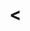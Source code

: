 # <<title>>

This `<<type>>` was created using [`data-visuals-create`](https://github.com/texastribune/data-visuals-create) <<createVersion>> on <<year>>-<<month>>-<<day>>.

<!-- ONLY EDIT BELOW THIS LINE -->

## Project launch checklist

This is a running list of things you should do before you launch any project on one of our apps pages.

Our process for pitching and executing projects (which should happen before all of this) can be found on [this doc](https://docs.google.com/document/d/1E7QE8gp29h20EAafzSui8VjQ_9TG5-XhR33tbAP0hBA/edit).

## Final editing checklist
Before your embedded graphic or feature goes live, here's the editing steps you need to take: 

- [ ] Spell check and self-edit — does everything make sense? 
- [ ] Data visuals editor for a visual edit
- [ ] Design feedback channel (optional for more complex graphics or apps)
- [ ] Story reporter, if a collaboration 
- [ ] Story or beat editor for a line edit to check facts
- [ ] DV team in the secret channel (for a final gut check) 
- [ ] Copy editor
- [ ] Be available the night before publication for any last-minute changes, or let other DV teammates know how to make edits

### Headline
- [ ] Get a headline by submitting the story's budget line to the Headline Hoedown Slack channel

### Article
- [ ] Add ads (three is typically the minimum; add more if longer)
- [ ] Make sure there's related articles
- [ ] Add share art to top of the page. THE IMAGE NEEDS TO BE SIZED SMALLER SO IT SHOWS UP ON SOCIAL. Complete the following checks and resize as needed.
- [ ] Check [Twitter's card validator](https://cards-dev.twitter.com/validator) after deploy. If no share art shows up, it's too large.
- [ ] Check [Facebook debugger](https://developers.facebook.com/tools/debug/) after deploy. If no share art shows up, it's too large.
- [ ] Check Parsely validation after deploy
- [ ] Get social buttons showing on mobile

### Social
- [ ] Check with social team about promotion
- [ ] Review social media editor's promo materials (could include GIF's, promo images, etc.)
- [ ] Review social blasts (Tweet storms, Facebook posts, etc.)

### Browser testing
A full list of browsers we support is available on this Confluence page. Please go through the list and test all devices listed:

- [ ] Mobile: Safari
- [ ] Mobile: Chrome
- [ ] Mobile: Facebook
- [ ] Desktop: Chrome
- [ ] Desktop: Safari
- [ ] Desktop: Edge
- [ ] Desktop: Firefox
- [ ] Tablet: Safari

### Post-deploy tasks
- [ ] Make sure everything works on the live url

### Media partners
If we have media partners, we need to make sure they have everything they need to post our content on their set.

- [ ] Get Google doc set up for partners
- [ ] Pull text of story into a Google Doc
- [ ] Get art to take screenshots of the charts and put them into the Google Doc (if necessary)
- [ ] Send Illustrator files of graphics to the partner's team (if necessary)

### Other
- [ ] Make an embed for stories

## Available commands

All project templates share the same build commands.

#### `npm start` or `npm run serve`

The main command for development. This will build your HTML pages, prepare your SCSS files and compile your JavaScript. A local server is set up so you can view the project in your browser.

#### `npm run deploy`

The main command for deployment. It will always run `npm run build` first to ensure the compiled version is up-to-date. Use this when you want to put your project online. This will use the `bucket` and `folder` values in the `project.config.js` file to determine where it should be deployed on S3. Make sure those are set the appropriate values!

#### `npm run data:fetch`

This command uses the array of files listed under the `files` key in `project.config.js` to download data to the project. This data will be processed and made available in the `data` folder in the root of the project.

You can also set `dataDir` in `project.config.js` to change the location of that directory if necessary.

#### `npm run assets:push`

This pushes all the raw files found in the `app/assets` directory to S3 to a `raw_assets` directory. This makes it possible for collaborators on the project to sync up with your assets when they run `npm run assets:pull`. This prevents potentially large assets like photos and audio clips from ending up in GitHub. This also runs automatically when `npm run deploy` is used.

#### `npm run assets:pull`

Pulls any raw assets that have been pushed to S3 back down to the project's `app/assets` directory. Good for ensuring you have the same files as anyone else who is working on the project.

#### `npm run workspace:push`

The `workspace` directory is for storing all of your analysis, production and raw data files. It's important to use this directory for these files (instead of `assets` or `data`) so we can keep them out of GitHub. This command will push the contents of the `workspace` directory to S3.

#### `npm run workspace:pull`

Pulls any `workspace` files that have been pushed to S3 back down to the project's local `workspace` directory. This is helpful for ensuring you're in sync with another developer.

## Environment variables and authentication

Any projects created with `data-visuals-create` assume you're working within a Texas Tribune environment, but it is possible to point AWS (used for deploying the project and assets to S3) and Google's API (used for interfacing with Google Drive) at your own credentials.

### AWS

Projects created with `data-visuals-create` support two of the built-in ways that `aws-sdk` can authenticate. If you are already set up with the [AWS shared credentials file](https://docs.aws.amazon.com/sdk-for-javascript/v2/developer-guide/loading-node-credentials-shared.html) (and those credentials are allowed to interact with your S3 buckets), you're good to go. `aws-sdk` will also recognize the [AWS credential environmental variables](https://docs.aws.amazon.com/sdk-for-javascript/v2/developer-guide/loading-node-credentials-environment.html).

### Google

The interface with Google Drive within `data-visuals-create` projects currently only supports using Oauth2 credentials to speak to the Google APIs. This requires a set of OAuth2 credentials that will be used to generate and save an access token to your computer. `data-visuals-create` projects have hardcoded locations for the credential file and token file, but you may override those with environmental variables.

#### CLIENT_SECRETS_FILE

**default**: `~/.tt_kit_google_client_secrets.json`

#### GOOGLE_TOKEN_FILE

**default**: `~/.google_drive_fetch_token`

## License

MIT
